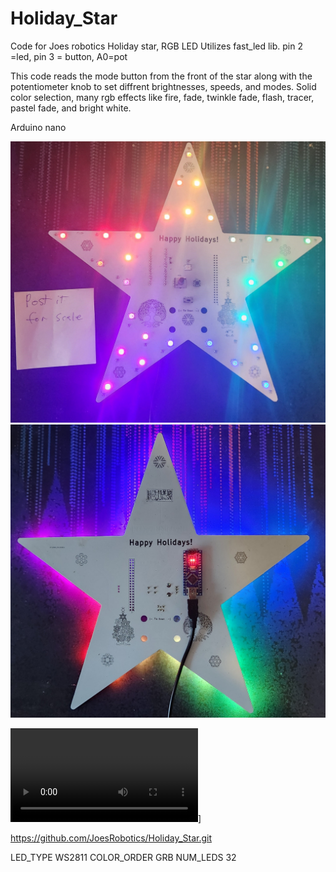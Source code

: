 # Holiday_Star
Code for Joes robotics Holiday star, RGB LED 
 Utilizes fast_led lib. pin 2 =led, pin 3 = button, A0=pot

This code reads the mode button from the front of the star along with the potentiometer knob to set diffrent brightnesses, speeds, and modes.
Solid color selection, many rgb effects like fire, fade, twinkle fade, flash, tracer, pastel fade, and bright white. 

Arduino nano 


![Pic of star front](star_front.jpg) ![Pic of star back](star_back.jpg)

![Watch the video](star_vid.mp4)]


https://github.com/JoesRobotics/Holiday_Star.git

LED_TYPE    WS2811
COLOR_ORDER GRB
NUM_LEDS    32
